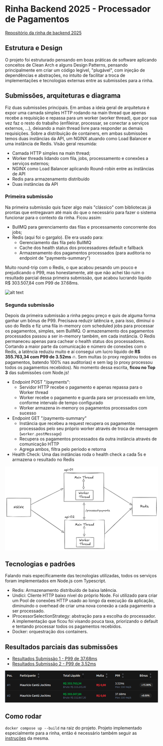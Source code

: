 # Rinha Backend 2025 - Processador de Pagamentos

[Repositório da rinha de backend 2025](https://github.com/zanfranceschi/rinha-de-backend-2025/tree/main)

## Estrutura e Design

O projeto foi estruturado pensando em boas práticas de software aplicando conceitos de Clean Arch e alguns Design Patterns, pensando principalmente em criar um código legível, "plugável", com injeção de dependências e abstrações, no intuito de facilitar a troca de implementações e tecnologias externas entre as submissões para a rinha.

## Submissões, arquiteturas e diagrama

Fiz duas submissões principais. Em ambas a ideia geral de arquitetura é expor uma camada simples HTTP rodando na main thread que apenas recebe a requisição e repassa para um worker (worker thread), que por sua vez faz o resto do trabalho (enfileirar, processar, se conectar a serviços externos, ...), deixando a main thread livre para responder as demais requisições. Sobre a distribuição de containers, em ambas submissões temos duas instâncias da API, um NGINX atuando como Load Balancer e uma instância de Redis. Visão geral resumida:

- Camada HTTP simples na main thread;
- Worker threads lidando com fila, jobs, processamento e conexões a serviços externos;
- NGINX como Load Balancer aplicando Round-robin entre as instâncias de API
- Redis para armazenamento distribuído
- Duas instâncias da API

### Primeira submissão

Na primeira submissão quis fazer algo mais "clássico" com bibliotecas já prontas que entregavam até mais do que o necessário para fazer o sistema funcionar para o contexto da rinha. Ficou assim:

- BullMQ para gerenciamento das filas e processamento concorrente dos jobs;
- Redis (aqui foi o gargalo). Ele era usado para:
  - Gerenciamento das fila pelo BullMQ
  - Cache dos health status dos processadores default e fallback
  - Armazenamento dos pagamentos processados (para auditoria no endpoint de "payments-summary")

Muito round-trip com o Redis, o que acabou pesando um pouco e prejudicando o P99, mas honestamente, até que não achei tão ruim o resultado parcial dessa primeira submissão, que acabou lucrando líquido R$ 303.507,84 com P99 de 37.68ms.

![alt text](https://media.assettype.com/deccanherald%2Fimport%2Fsites%2Fdh%2Ffiles%2Farticleimages%2F2023%2F05%2F24%2Fmeme-1221602-1684934090.jpg)

### Segunda submissão

Depois da primeira submissão a rinha pegou preço e quis de alguma forma ganhar um bônus de P99. Precisava reduzir latência e, para isso, diminuí o uso do Redis e fiz uma fila in-memory com scheduled jobs para processar os pagamentos, simples, sem BullMQ. O armazenamento dos pagamentos processados passou a ser in-memory também, em cada instância. O Redis permaneceu apenas para cachear o health status dos processadores. Cortando a maior parte da comunicação e número de conexões com o Redis, a latência reduziu muito e aí consegui um lucro líquido de <strong>R$ 355.763,34 com P99 de 3.52ms</strong> 🔥. Sem multas (o proxy registrou todos os pagamentos, batendo 100% nas auditorias) e sem lag (o proxy processou todos os pagamentos recebidos). No momento dessa escrita, <strong>ficou no Top 3</strong> das submissões com Node.js!

- Endpoint POST "/payments":
  - Servidor HTTP recebe o pagamento e apenas repassa para o Worker thread
  - Worker recebe o pagamento e guarda para ser processado em lote, conforme intervalo de tempo configurado
  - Worker armazena in-memory os pagamentos processados com sucesso
- Endpoint GET "/payments-summary"
  - Instância que recebeu a request recupera os pagamentos processados pelo seu próprio worker através de troca de mensagem (<code>worker.postMessage</code>)
  - Recupera os pagamentos processados da outra instância através de comunicação HTTP
  - Agrega ambos, filtra pelo período e retorna
- Health Check: Uma das instâncias roda o health check a cada 5s e armazena o resultado no Redis

![alt text](subm2diagram.png)

## Tecnologias e padrões

Falando mais especificamente das tecnologias utilizadas, todos os serviços foram implementados em Node.js com Typescript.

- Redis: Armazenamento distribuído de baixa latência.
- Undici: Cliente HTTP baixo nível do próprio Node. Foi utilizado para criar um Pool de conexões HTTP usado ao longo da execução da aplicação, diminuindo o overhead de criar uma nova conexão a cada pagamento a ser processado.
- IProcessorSelectionStrategy: abstração para a escolha do processador. A implementação que ficou foi visando pouca taxa, priorizando o default e tentando processar todos os pagamentos recebidos.
- Docker: orquestração dos containers.

## Resultados parciais das submissões

- [Resultados Submissão 1 - P99 de 37.68ms](https://github.com/zanfranceschi/rinha-de-backend-2025/blob/main/participantes/mauricio-cantu/partial-results.json)
- [Resultados Submissão 2 - P99 de 3.52ms](https://github.com/zanfranceschi/rinha-de-backend-2025/blob/main/participantes/mauricio-cantu-2/partial-results.json)

![alt text](resultados-submissoes.png)

## Como rodar

`docker compose up --build` na raiz do projeto.
Projeto implementado especialmente para a rinha, então é necessário também seguir as [instruções](https://github.com/zanfranceschi/rinha-de-backend-2025/tree/main/rinha-test) da mesma.
